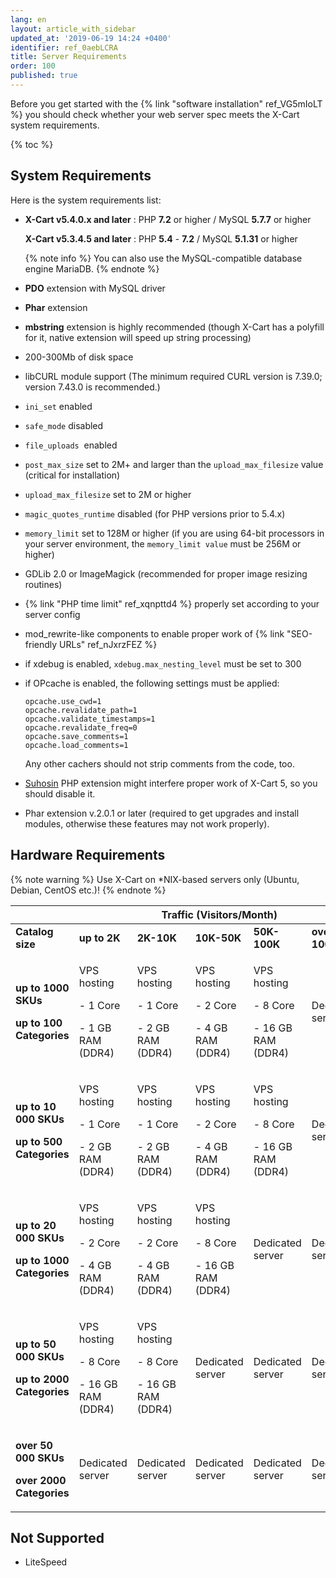 ```yaml
---
lang: en
layout: article_with_sidebar
updated_at: '2019-06-19 14:24 +0400'
identifier: ref_0aebLCRA
title: Server Requirements
order: 100
published: true
---
```

Before you get started with the {% link "software installation" ref_VG5mIoLT %} you should check whether your web server spec meets the X-Cart system requirements. 

{% toc %}

## System Requirements

Here is the system requirements list:

*   **X-Cart v5.4.0.x and later** : PHP __7.2__ or higher / MySQL __5.7.7__ or higher

    **X-Cart v5.3.4.5 and later** : PHP __5.4__ - __7.2__  / MySQL __5.1.31__ or higher
    
    {% note info %}
    You can also use the MySQL-compatible database engine MariaDB. 
    {% endnote %}
    
*   __PDO__ extension with MySQL driver
*   __Phar__ extension
*   __mbstring__ extension is highly recommended (though X-Cart has a polyfill for it, native extension will speed up string processing)
*   200-300Mb of disk space
*   libCURL module support (The minimum required CURL version is 7.39.0; version 7.43.0 is recommended.)
*   `ini_set` enabled
*   `safe_mode` disabled
*   `file_uploads`  enabled
*   `post_max_size` set to 2M+ and larger than the `upload_max_filesize` value (critical for installation)
*   `upload_max_filesize` set to 2M or higher
*   `magic_quotes_runtime` disabled (for PHP versions prior to 5.4.x)
*   `memory_limit` set to 128M or higher (if you are using 64-bit processors in your server environment, the `memory_limit value` must be 256M or higher)
*   GDLib 2.0 or ImageMagick (recommended for proper image resizing routines)
*   {% link "PHP time limit" ref_xqnpttd4 %} properly set according to your server config
*   mod_rewrite-like components to enable proper work of {% link "SEO-friendly URLs" ref_nJxrzFEZ %}
*   if xdebug is enabled, `xdebug.max_nesting_level` must be set to 300
*   if OPcache is enabled, the following settings must be applied: 
	
	```
	opcache.use_cwd=1
	opcache.revalidate_path=1
	opcache.validate_timestamps=1
	opcache.revalidate_freq=0
    opcache.save_comments=1
    opcache.load_comments=1
    ```
    
    Any other cachers should not strip comments from the code, too.
*   [Suhosin](https://suhosin.org/stories/index.html "Installation Guide") PHP extension might interfere proper work of X-Cart 5, so you should disable it. 
*   Phar extension v.2.0.1 or later (required to get upgrades and install modules, otherwise these features may not work properly).

## Hardware Requirements

{% note warning %}
Use X-Cart on \*NIX-based servers only (Ubuntu, Debian, CentOS etc.)!
{% endnote %}

<table class="ui celled padded compact small table">
  <thead>
    <tr>
      <th style="text-align: center;" class="confluenceTh">&nbsp;</th>
      <th colspan="5" style="text-align: center;" class="confluenceTh">Traffic (Visitors/Month)</th>
    </tr>
  </thead>
  <tbody>
    <tr>
      <td><strong>Catalog size</strong></td>
      <td><strong>up to 2K</strong>
      </td>
      <td><strong>2K-10K</strong>
      </td>
      <td><strong>10K-50K</strong>
      </td>
      <td><strong>50K-100K</strong>
      </td>
      <td><strong>over 100K</strong>
      </td>
    </tr>
    <tr>
      <td><p><strong>up to 1000 SKUs</strong></p><p><strong>up to 100 Categories</strong></p></td>
      <td>
        <p>VPS hosting</p>
        <p>- 1 Core</p>
        <p>- 1 GB RAM (DDR4)</p>
      </td>
      <td>
        <p>VPS hosting</p>
        <p>- 1 Core</p>
          <p>- 2 GB RAM (DDR4)</p>
      </td>
      <td>
        <p>VPS hosting</p>
        <p>- 2 Core</p>
        <p>- 4 GB RAM (DDR4)</p>
      </td>
      <td>
        <p>VPS hosting</p>
        <p>- 8 Core</p>
          <p>- 16 GB RAM (DDR4)</p>
      </td>
      <td>Dedicated server
      </td>
    </tr>
    <tr>
      <td><p><strong>up to 10 000 SKUs</strong></p><p><strong>up to 500 Categories</strong></p></td>
      <td>
        <p>VPS hosting</p>
        <p>- 1 Core</p>
        <p>- 2 GB RAM (DDR4)</p>
      </td>
      <td>
        <p>VPS hosting</p>
        <p>- 1 Core</p>
          <p>- 2 GB RAM (DDR4)</p>
      </td>
      <td>
        <p>VPS hosting</p>
        <p>- 2 Core</p>
          <p>- 4 GB RAM (DDR4)</p>
      </td>
      <td>
        <p>VPS hosting</p>
        <p>- 8 Core</p>
          <p>- 16 GB RAM (DDR4)</p>
      </td>
      <td>Dedicated server
      </td>
    </tr>
    <tr>
      <td><p><strong>up to 20 000 SKUs</strong></p><p><strong>up to 1000 Categories</strong></p></td>
      <td>
        <p>VPS hosting</p>
        <p>- 2 Core</p>
          <p>- 4 GB RAM (DDR4)</p>
      </td>
      <td>
        <p>VPS hosting</p>
        <p>- 2 Core</p>
          <p>- 4 GB RAM (DDR4)</p>
      </td>
      <td>
        <p>VPS hosting</p>
        <p>- 8 Core</p>
          <p>- 16 GB RAM (DDR4)</p>
      </td>
      <td>Dedicated server
      </td>
      <td>Dedicated server
      </td>
    </tr>
    <tr>
      <td><p><strong>up to 50 000 SKUs</strong></p><p><strong>up to 2000 Categories</strong></p></td>
      <td>
        <p>VPS hosting</p>
        <p>- 8 Core</p>
          <p>- 16 GB RAM (DDR4)</p>
      </td>
      <td>
        <p>VPS hosting</p>
        <p>- 8 Core</p>
          <p>- 16 GB RAM (DDR4)</p>
      </td>
      <td>Dedicated server
      </td>
      <td>Dedicated server
      </td>
      <td>Dedicated server
      </td>
    </tr>
    <tr>
      <td><p><strong>over 50 000 SKUs</strong></p><p><strong>over 2000 Categories</strong></p></td>
      <td>Dedicated server
      </td>
      <td>Dedicated server
      </td>
      <td>Dedicated server
      </td>
      <td>Dedicated server
      </td>
      <td>Dedicated server
      </td>
    </tr>
  </tbody>
</table>

## Not Supported

* LiteSpeed

